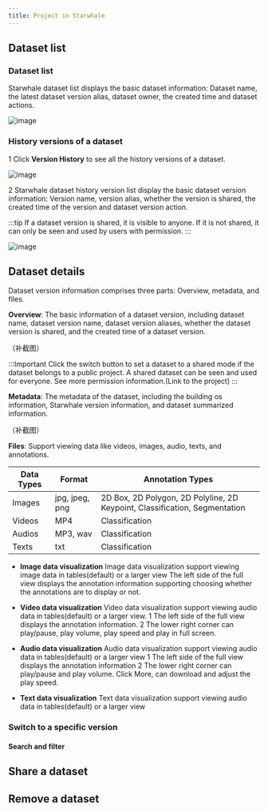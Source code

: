 ```yaml
---
title: Project in Starwhale
---
```


## Dataset list 
### Dataset list
Starwhale dataset list displays the basic dataset information: Dataset name, the latest dataset version alias, dataset owner, the created time and dataset actions.

![image](https://user-images.githubusercontent.com/101299635/234752609-a6c9bddb-4b38-452e-b809-b15122474010.png)

### History versions of a dataset
1 Click **Version History** to see all the history versions of a dataset.

![image](https://user-images.githubusercontent.com/101299635/234752803-1780bbab-b926-472c-ac34-b5b62ba6701b.png)

2 Starwhale dataset history version list display the basic dataset version information: Version name, version alias, whether the version is shared, the created time of the version and dataset version action.

:::tip
If a dataset version is shared, it is visible to anyone. If it is not shared,  it can only be seen and used by users with permission. 
:::

![image](https://user-images.githubusercontent.com/101299635/234752935-278eda58-fec5-40df-a163-609901aa6a56.png)

## Dataset details
Dataset version information comprises three parts: Overview, metadata, and files.

**Overview**: The basic information of a dataset version, including dataset name, dataset version name, dataset version aliases, whether the dataset version is shared, and the created time of a dataset version.

（补截图）

:::Important
Click the switch button to set a dataset to a shared mode if the dataset belongs to a public project. A shared dataset can be seen and used for everyone. See more permission information.(Link to the project) 
:::

**Metadata**: The metadata of the dataset, including the building os information, Starwhale version information, and dataset summarized information.

（补截图）

**Files**: Support viewing data like videos, images, audio, texts, and annotations.

| Data Types | Format | Annotation Types |
|---|---|---|
| Images |jpg, jpeg, png | 2D Box, 2D Polygon, 2D Polyline, 2D Keypoint, Classification, Segmentation |
| Videos | MP4 | Classification |
| Audios | MP3, wav | Classification |
| Texts | txt | Classification |
- **Image data visualization**
Image data visualization support viewing image data in tables(default) or a larger view
The left side of the full view displays the annotation information supporting choosing whether the annotations are to display or not.

- **Video data visualization**
Video data visualization support viewing audio data in tables(default) or a larger view.
1 The left side of the full view displays the annotation information.
2 The lower right corner can play/pause, play volume, play speed and play in full screen.

- **Audio data visualization**
Audio data visualization support viewing audio data in tables(default) or a larger view
1 The left side of the full view displays the annotation information
2 The lower right corner can play/pause and play volume. Click More, can download and adjust the play speed.

- **Text data visualization**
 Text data visualization support viewing audio data in tables(default) or a larger view



### Switch to a specific version

#### Search and filter


## Share a dataset

## Remove a dataset



